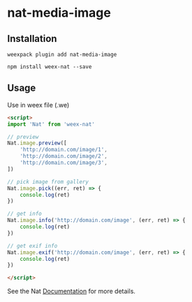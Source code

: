 # nat-media-image

## Installation
```
weexpack plugin add nat-media-image
```

```
npm install weex-nat --save
```

## Usage

Use in weex file (.we)

```html
<script>
import 'Nat' from 'weex-nat'

// preview
Nat.image.preview([
    'http://domain.com/image/1',
    'http://domain.com/image/2',
    'http://domain.com/image/3',
])

// pick image from gallery
Nat.image.pick((err, ret) => {
    console.log(ret)
})

// get info
Nat.image.info('http://domain.com/image', (err, ret) => {
    console.log(ret)
})

// get exif info
Nat.image.exif('http://domain.com/image', (err, ret) => {
    console.log(ret)
})

</script>
```

See the Nat [Documentation](http://natjs.com/) for more details.
